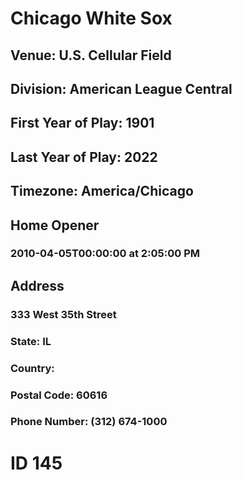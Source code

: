 # Chicago White Sox
## Venue: U.S. Cellular Field
## Division: American League Central
## First Year of Play: 1901
## Last Year of Play: 2022
## Timezone: America/Chicago
## Home Opener
### 2010-04-05T00:00:00 at 2:05:00 PM
## Address
### 333 West 35th Street
### State: IL
### Country: 
### Postal Code: 60616
### Phone Number: (312) 674-1000
# ID 145